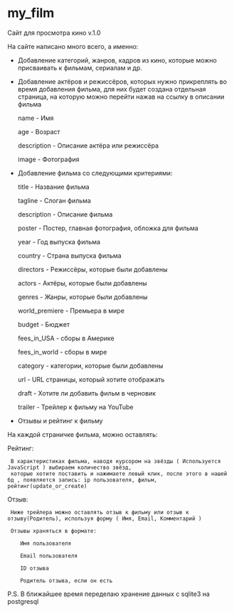 # my_film
Сайт для просмотра кино v.1.0


На сайте написано много всего, а именно:


- Добавление категорий, жанров, кадров из кино, которые можно присваивать к фильмам, сериалам и др. 


- Добавление актёров и режиссёров, которых нужно прикреплять во время добавления фильма, для них будет создана отдельная страница, на которую можно перейти 
  нажав на ссылку в описании фильма
  
    name - Имя
    
    age - Возраст
    
    description - Описание актёра или режиссёра
    
    image - Фотография 
  
  
  
- Добавление фильма со следующими критериями:
 
    title - Название фильма
    
    tagline - Слоган фильма
    
    description - Описание  фильма
    
    poster - Постер, главная фотография, обложка для фильма
    
    year - Год выпуска фильма
    
    country - Страна выпуска фильма
    
    directors - Режиссёры, которые были добавлены
    
    actors - Актёры, которые были добавлены
    
    genres - Жанры, которые были добавлены
    
    world_premiere - Премьера в мире
    
    budget - Бюджет
    
    fees_in_USA - сборы в Америке
    
    fees_in_world - сборы в мире
    
    category - категории, которые были добавлены
    
    url - URL страницы, который хотите отображать
    
    draft - Хотите ли добавить фильм в черновик
    
    trailer - Трейлер к фильму на YouTube
    
 - Отзывы и рейтинг к фильму
 
На каждой страничке фильма, можно оставлять:

  Рейтинг:
  
     В характеристиках фильма, наводя курсором на звёзды ( Используется JavaScript ) выбираем количество звёзд, 
     которые хотите поставить и нажимаете левый клик, после этого в нашей бд , появляется запись: ip пользователя, фильм, рейтинг(update_or_create)

  Отзыв:
  
     Ниже трейлера можно оставлять отзыв к фильму или отзыв к отзыву(Родитель), используя форму ( Имя, Email, Комментарий ) 
     
     Отзывы храняться в формате: 
     
        Имя пользователя
        
        Email пользователя
        
        ID отзыва
        
        Родитель отзыва, если он есть


P.S.  В ближайшее время переделаю хранение данных с sqlite3 на postgresql 
